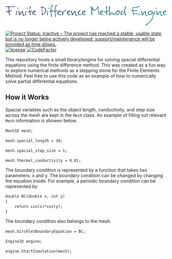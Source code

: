 ![alt text](https://github.com/ThomasThelen/Finite-Difference-Method/raw/master/banner.png)

[![Project Status: Inactive – The project has reached a stable, usable state but is no longer being actively developed; support/maintenance will be provided as time allows.](https://www.repostatus.org/badges/latest/inactive.svg)](https://www.repostatus.org/#inactive)  [![license](https://img.shields.io/github/license/mashape/apistatus.svg)]()
[![CodeFactor](https://www.codefactor.io/repository/github/thomasthelen/finite-difference-method/badge)](https://www.codefactor.io/repository/github/thomasthelen/finite-difference-method)


This repository hosts a small library/engine for solving spacial differential equations using the finite difference method. This was created as a fun way to explore numerical methods as a stepping stone for the Finite Elements Method. Feel free to use this code as an example of how to numerically solve partial differential equations.

## How it Works

Spacial variables such as the object length, conductivity, and step size across the mesh are kept in the `Mesh` class. An example of filling out relevant `Mesh` information is showen below.

`Mesh1D mesh;`

`mesh.spacial_length = 10;`

`mesh.spacial_step_size = 1;`

`mesh.thermal_conductivity = 0.01;`


The boundary condition is represented by a function that takes two parameters: x and y. The boundary condition can be changed by changing the equation inside. For example, a periodic boundary condition can be represented by 

```
double BC(double x, int y)
{
	return sin(x)*cos(y);
}
```

The boundary condition also belongs to the mesh.

`mesh.DirchletBoundaryEquation = BC;`

`Engine1D engine;`

`engine.StartSimulation(mesh);`
